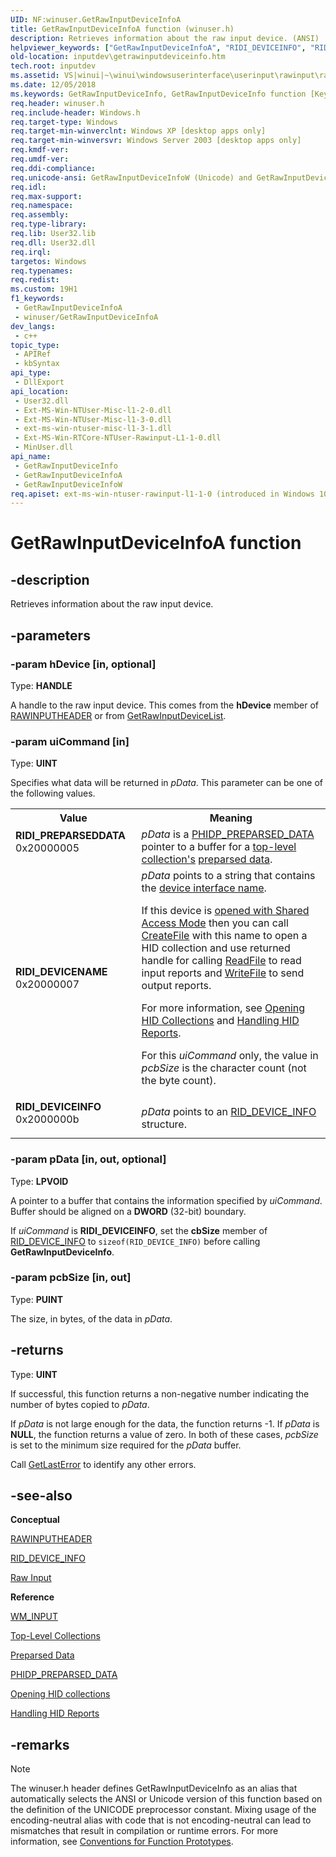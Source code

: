 ```yaml
---
UID: NF:winuser.GetRawInputDeviceInfoA
title: GetRawInputDeviceInfoA function (winuser.h)
description: Retrieves information about the raw input device. (ANSI)
helpviewer_keywords: ["GetRawInputDeviceInfoA", "RIDI_DEVICEINFO", "RIDI_DEVICENAME", "RIDI_PREPARSEDDATA", "winuser/GetRawInputDeviceInfoA"]
old-location: inputdev\getrawinputdeviceinfo.htm
tech.root: inputdev
ms.assetid: VS|winui|~\winui\windowsuserinterface\userinput\rawinput\rawinputreference\rawinputfunctions\getrawinputdeviceinfo.htm
ms.date: 12/05/2018
ms.keywords: GetRawInputDeviceInfo, GetRawInputDeviceInfo function [Keyboard and Mouse Input], GetRawInputDeviceInfoA, GetRawInputDeviceInfoW, RIDI_DEVICEINFO, RIDI_DEVICENAME, RIDI_PREPARSEDDATA, _win32_GetRawInputDeviceInfo, _win32_getrawinputdeviceinfo_cpp, inputdev.getrawinputdeviceinfo, winui._win32_getrawinputdeviceinfo, winuser/GetRawInputDeviceInfo, winuser/GetRawInputDeviceInfoA, winuser/GetRawInputDeviceInfoW
req.header: winuser.h
req.include-header: Windows.h
req.target-type: Windows
req.target-min-winverclnt: Windows XP [desktop apps only]
req.target-min-winversvr: Windows Server 2003 [desktop apps only]
req.kmdf-ver: 
req.umdf-ver: 
req.ddi-compliance: 
req.unicode-ansi: GetRawInputDeviceInfoW (Unicode) and GetRawInputDeviceInfoA (ANSI)
req.idl: 
req.max-support: 
req.namespace: 
req.assembly: 
req.type-library: 
req.lib: User32.lib
req.dll: User32.dll
req.irql: 
targetos: Windows
req.typenames: 
req.redist: 
ms.custom: 19H1
f1_keywords:
 - GetRawInputDeviceInfoA
 - winuser/GetRawInputDeviceInfoA
dev_langs:
 - c++
topic_type:
 - APIRef
 - kbSyntax
api_type:
 - DllExport
api_location:
 - User32.dll
 - Ext-MS-Win-NTUser-Misc-l1-2-0.dll
 - Ext-MS-Win-NTUser-Misc-l1-3-0.dll
 - ext-ms-win-ntuser-misc-l1-3-1.dll
 - Ext-MS-Win-RTCore-NTUser-Rawinput-L1-1-0.dll
 - MinUser.dll
api_name:
 - GetRawInputDeviceInfo
 - GetRawInputDeviceInfoA
 - GetRawInputDeviceInfoW
req.apiset: ext-ms-win-ntuser-rawinput-l1-1-0 (introduced in Windows 10, version 10.0.14393)
---
```


# GetRawInputDeviceInfoA function


## -description

Retrieves information about the raw input device.

## -parameters

### -param hDevice [in, optional]

Type: <b>HANDLE</b>

A handle to the raw input device. This comes from the <b>hDevice</b> member of <a href="/windows/desktop/api/winuser/ns-winuser-rawinputheader">RAWINPUTHEADER</a> or from <a href="/windows/desktop/api/winuser/nf-winuser-getrawinputdevicelist">GetRawInputDeviceList</a>.

### -param uiCommand [in]

Type: <b>UINT</b>

Specifies what data will be returned in <i>pData</i>. This parameter can be one of the following values. 

<table>
<tr>
<th>Value</th>
<th>Meaning</th>
</tr>
<tr>
<td width="40%"><a id="RIDI_PREPARSEDDATA"></a><a id="ridi_preparseddata"></a><dl>
<dt><b>RIDI_PREPARSEDDATA</b></dt>
<dt>0x20000005</dt>
</dl>
</td>
<td width="60%">
<i>pData</i> is a <a href="/windows-hardware/drivers/ddi/hidclass/ni-hidclass-ioctl_hid_get_collection_descriptor">PHIDP_PREPARSED_DATA</a> pointer to a buffer for a <a href="/windows-hardware/drivers/hid/top-level-collections">top-level collection's</a> <a href="/windows-hardware/drivers/hid/preparsed-data">preparsed data</a>.
</td>
</tr>
<tr>
<td width="40%"><a id="RIDI_DEVICENAME"></a><a id="ridi_devicename"></a><dl>
<dt><b>RIDI_DEVICENAME</b></dt>
<dt>0x20000007</dt>
</dl>
</td>
<td width="60%">
<i>pData</i> points to a string that contains the <a href="/windows-hardware/drivers/wdf/using-device-interfaces">device interface name</a>.

If this device is <a href="/windows-hardware/drivers/hid/hid-architecture#hid-clients-supported-in-windows">opened with Shared Access Mode</a> then you can call <a href="/windows/win32/api/fileapi/nf-fileapi-createfilew">CreateFile</a> with this name to open a HID collection and use returned handle for calling <a href="/windows/win32/api/fileapi/nf-fileapi-readfile">ReadFile</a> to read input reports and <a href="/windows/win32/api/fileapi/nf-fileapi-writefile">WriteFile</a> to send output reports.

For more information, see <a href="/windows-hardware/drivers/hid/opening-hid-collections">Opening HID Collections</a> and <a href="/windows-hardware/drivers/hid/handling-hid-reports">Handling HID Reports</a>.

For this <i>uiCommand</i> only, the value in <i>pcbSize</i> is the character count (not the byte count).
</td>
</tr>
<tr>
<td width="40%"><a id="RIDI_DEVICEINFO"></a><a id="ridi_deviceinfo"></a><dl>
<dt><b>RIDI_DEVICEINFO</b></dt>
<dt>0x2000000b</dt>
</dl>
</td>
<td width="60%">
<i>pData</i> points to an <a href="/windows/desktop/api/winuser/ns-winuser-rid_device_info">RID_DEVICE_INFO</a> structure.
</td>
</tr>
</table>

### -param pData [in, out, optional]

Type: <b>LPVOID</b>

A pointer to a buffer that contains the information specified by <i>uiCommand</i>. Buffer should be aligned on a **DWORD** (32-bit) boundary.

If <i>uiCommand</i> is <b>RIDI_DEVICEINFO</b>, set the <b>cbSize</b> member of <a href="/windows/desktop/api/winuser/ns-winuser-rid_device_info">RID_DEVICE_INFO</a> to <code>sizeof(RID_DEVICE_INFO)</code> before calling <b>GetRawInputDeviceInfo</b>.

### -param pcbSize [in, out]

Type: <b>PUINT</b>

The size, in bytes, of the data in <i>pData</i>.

## -returns

Type: <b>UINT</b>

If successful, this function returns a non-negative number indicating the number of bytes copied to <i>pData</i>. 

If <i>pData</i> is not large enough for the data, the function returns -1. If <i>pData</i> is <b>NULL</b>, the function returns a value of zero. In both of these cases, <i>pcbSize</i> is set to the minimum size required for the <i>pData</i> buffer.

Call <a href="/windows/desktop/api/errhandlingapi/nf-errhandlingapi-getlasterror">GetLastError</a> to identify any other errors.

## -see-also

<b>Conceptual</b>

<a href="/windows/desktop/api/winuser/ns-winuser-rawinputheader">RAWINPUTHEADER</a>

<a href="/windows/desktop/api/winuser/ns-winuser-rid_device_info">RID_DEVICE_INFO</a>

<a href="/windows/desktop/inputdev/raw-input">Raw Input</a>

<b>Reference</b>

<a href="/windows/desktop/inputdev/wm-input">WM_INPUT</a>

<a href="/windows-hardware/drivers/hid/top-level-collections">Top-Level Collections</a>

<a href="/windows-hardware/drivers/hid/preparsed-data">Preparsed Data</a>

<a href="/windows-hardware/drivers/ddi/hidclass/ni-hidclass-ioctl_hid_get_collection_descriptor">PHIDP_PREPARSED_DATA</a>

<a href="/windows-hardware/drivers/hid/opening-hid-collections">Opening HID collections</a>

<a href="/windows-hardware/drivers/hid/handling-hid-reports">Handling HID Reports</a>

## -remarks

> [!NOTE]
> The winuser.h header defines GetRawInputDeviceInfo as an alias that automatically selects the ANSI or Unicode version of this function based on the definition of the UNICODE preprocessor constant. Mixing usage of the encoding-neutral alias with code that is not encoding-neutral can lead to mismatches that result in compilation or runtime errors. For more information, see [Conventions for Function Prototypes](/windows/win32/intl/conventions-for-function-prototypes).
